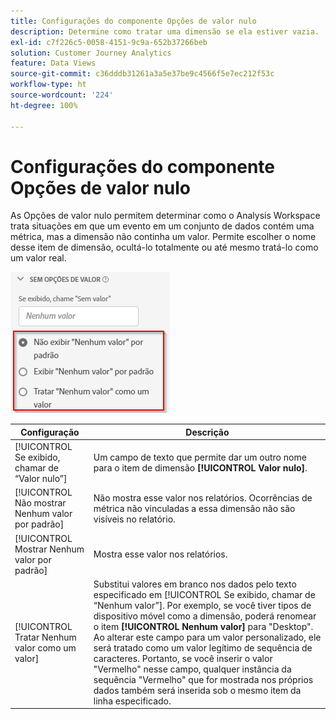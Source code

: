 ```yaml
---
title: Configurações do componente Opções de valor nulo
description: Determine como tratar uma dimensão se ela estiver vazia.
exl-id: c7f226c5-0058-4151-9c9a-652b37266beb
solution: Customer Journey Analytics
feature: Data Views
source-git-commit: c36dddb31261a3a5e37be9c4566f5e7ec212f53c
workflow-type: ht
source-wordcount: '224'
ht-degree: 100%

---
```


# Configurações do componente Opções de valor nulo

As Opções de valor nulo permitem determinar como o Analysis Workspace trata situações em que um evento em um conjunto de dados contém uma métrica, mas a dimensão não continha um valor. Permite escolher o nome desse item de dimensão, ocultá-lo totalmente ou até mesmo tratá-lo como um valor real.

![Sem opções de valor](../assets/no-value-options.png)

| Configuração | Descrição |
| --- | --- |
| [!UICONTROL Se exibido, chamar de “Valor nulo”] | Um campo de texto que permite dar um outro nome para o item de dimensão **[!UICONTROL Valor nulo]**. |
| [!UICONTROL Não mostrar Nenhum valor por padrão] | Não mostra esse valor nos relatórios. Ocorrências de métrica não vinculadas a essa dimensão não são visíveis no relatório. |
| [!UICONTROL Mostrar Nenhum valor por padrão] | Mostra esse valor nos relatórios. |
| [!UICONTROL Tratar Nenhum valor como um valor] | Substitui valores em branco nos dados pelo texto especificado em [!UICONTROL Se exibido, chamar de “Nenhum valor”]. Por exemplo, se você tiver tipos de dispositivo móvel como a dimensão, poderá renomear o item **[!UICONTROL Nenhum valor]** para &quot;Desktop&quot;. Ao alterar este campo para um valor personalizado, ele será tratado como um valor legítimo de sequência de caracteres. Portanto, se você inserir o valor &quot;Vermelho&quot; nesse campo, qualquer instância da sequência &quot;Vermelho&quot; que for mostrada nos próprios dados também será inserida sob o mesmo item da linha especificado. |
